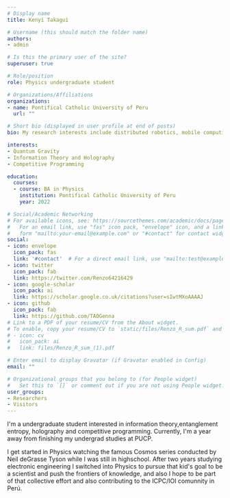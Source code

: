 ```yaml
---
# Display name
title: Kenyi Takagui

# Username (this should match the folder name)
authors:
- admin

# Is this the primary user of the site?
superuser: true

# Role/position
role: Physics undergraduate student 

# Organizations/Affiliations
organizations:
- name: Pontifical Catholic University of Peru
  url: ""

# Short bio (displayed in user profile at end of posts)
bio: My research interests include distributed robotics, mobile computing and programmable matter.

interests:
- Quantum Gravity 
- Information Theory and Holography
- Competitive Programming

education:
  courses:
  - course: BA in Physics
    institution: Pontifical Catholic University of Peru
    year: 2022

# Social/Academic Networking
# For available icons, see: https://sourcethemes.com/academic/docs/page-builder/#icons
#   For an email link, use "fas" icon pack, "envelope" icon, and a link in the
#   form "mailto:your-email@example.com" or "#contact" for contact widget.
social:
- icon: envelope
  icon_pack: fas
  link: '#contact'  # For a direct email link, use "mailto:test@example.org".
- icon: twitter
  icon_pack: fab
  link: https://twitter.com/Renzo64216429
- icon: google-scholar
  icon_pack: ai
  link: https://scholar.google.co.uk/citations?user=sIwtMXoAAAAJ
- icon: github
  icon_pack: fab
  link: https://github.com/TAOGenna
# Link to a PDF of your resume/CV from the About widget.
# To enable, copy your resume/CV to `static/files/Renzo_R_sum.pdf` and uncomment the lines below.
# - icon: cv
#   icon_pack: ai
#   link: files/Renzo_R_sum_(1).pdf

# Enter email to display Gravatar (if Gravatar enabled in Config)
email: ""

# Organizational groups that you belong to (for People widget)
#   Set this to `[]` or comment out if you are not using People widget.
user_groups:
- Researchers
- Visitors
---
```

I'm a undergraduate student interested in information theory,entanglement entropy, holography and competitive programming. Currently, I'm a year away from finishing my undergrad studies at PUCP.

I get started in Physics watching the famous Cosmos series conducted by Neil deGrasse Tyson while I was still in highschool. After two years studying electronic engineering I switched into Physics to pursue that kid's goal to be a scientist and push the frontiers of knowledge, and also I hope to be part of that collective effort and also contributing to the ICPC/IOI comunnity in Perú.
